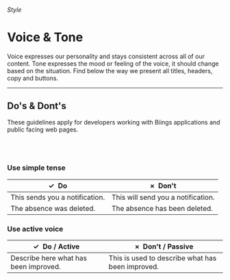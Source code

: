 <h6 class="subtitle is-5 has-text-grey has-text-weight-semibold">Style</h6><h1 class="title is-1 has-text-weight-bold">Voice & Tone</h1>
<p class="subtitle is-5">
    <span class="has-text-weight-semibold">Voice</span> expresses our personality and stays consistent across all of our content. <span class="has-text-weight-semibold">Tone</span> expresses the mood or feeling of the voice, it should change based on the situation. Find below the way we present all titles, headers, copy and buttons.
</p>

<hr class="is-large is-visible">

<h2 class="title is-4">Do's & Dont's</h2>

These guidelines apply for developers working with Biings applications and public facing web pages.

<br><br>

<div class="box is-relaxed is-bordered">
    <h3 class="subtitle is-5 has-text-weight-semibold">Use simple tense</h3>
    <table class="table is-fullwidth">
    <thead>
        <tr>
        <th><span class="has-text-success">✓ &nbsp;Do</span></th>
        <th><span class="has-text-danger">× &nbsp;Don't</span></th>
        </tr>
    </thead>
    <tbody>
        <tr>
        <td class="subtitle is-6">This sends you a notification.</td>
        <td class="subtitle is-6 has-text-grey-dark">This will send you a notification.</td>
        </tr>
        <tr>
        <td class="subtitle is-6">The absence was deleted.</td>
        <td class="subtitle is-6 has-text-grey-dark">The absence has been deleted.</td>
        </tr>
    </tbody>
    </table>
</div>
<div class="box is-relaxed is-bordered">
    <h3 class="subtitle is-5 has-text-weight-semibold">Use active voice</h3>
    <table class="table is-fullwidth">
    <thead>
        <tr>
        <th><span class="has-text-success">✓ &nbsp;Do / Active</span></th>
        <th><span class="has-text-danger">× &nbsp;Don't / Passive</span></th>
        </tr>
    </thead>
    <tbody>
        <tr>
        <td class="subtitle is-6">Describe here what has been improved.</td>
        <td class="subtitle is-6 has-text-grey-dark">This is used to describe what has been improved.</td>
        </tr>
    </tbody>
    </table>
</div>